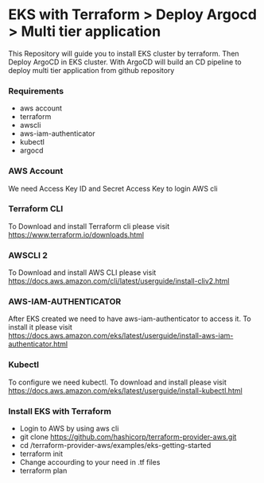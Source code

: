 # EKS with Terraform > Deploy Argocd > Multi tier application

This Repository will guide you to install EKS cluster by terraform. Then Deploy ArgoCD in EKS cluster. With ArgoCD will build an CD pipeline to deploy multi tier application from github repository

### Requirements 
- aws account
- terraform
- awscli
- aws-iam-authenticator
- kubectl
- argocd

### AWS Account
We need Access Key ID and Secret Access Key to login AWS cli

### Terraform CLI
To Download and install Terraform cli please visit https://www.terraform.io/downloads.html

### AWSCLI 2
To Download and install AWS CLI please visit https://docs.aws.amazon.com/cli/latest/userguide/install-cliv2.html

### AWS-IAM-AUTHENTICATOR
After EKS created we need to have aws-iam-authenticator to access it. To install it please visit https://docs.aws.amazon.com/eks/latest/userguide/install-aws-iam-authenticator.html

### Kubectl
To configure we need kubectl. To download and install please visit https://docs.aws.amazon.com/eks/latest/userguide/install-kubectl.html

### Install EKS with Terraform 
- Login to AWS by using aws cli 
- git clone https://github.com/hashicorp/terraform-provider-aws.git
- cd /terraform-provider-aws/examples/eks-getting-started
- terraform init
- Change accourding to your need in .tf files
- terraform plan 
